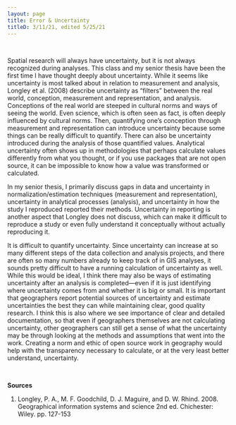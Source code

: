 ```yaml
---
layout: page
title: Error & Uncertainty
titleD: 3/11/21, edited 5/25/21
---  
```

&nbsp;

Spatial research will always have uncertainty, but it is not always recognized during analyses. This class and my senior thesis have been the first time I have thought deeply about uncertainty. While it seems like uncertainty is most talked about in relation to measurement and analysis, Longley et al. (2008) describe uncertainty as “filters” between the real world, conception, measurement and representation, and analysis. Conceptions of the real world are steeped in cultural norms and ways of seeing the world. Even science, which is often seen as fact, is often deeply influenced by cultural norms. Then, quantifying one’s conception through measurement and representation can introduce uncertainty because some things can be really difficult to quantify. There can also be uncertainty introduced during the analysis of those quantified values. Analytical uncertainty often shows up in methodologies that perhaps calculate values differently from what you thought, or if you use packages that are not open source, it can be impossible to know how a value was transformed or calculated.  

In my senior thesis, I primarily discuss gaps in data and uncertainty in normalization/estimation techniques (measurement and representation), uncertainty in analytical processes (analysis), and uncertainty in how the study I reproduced reported their methods. Uncertainty in reporting is another aspect that Longley does not discuss, which can make it difficult to reproduce a study or even fully understand it conceptually without actually reproducing it. 

It is difficult to quantify uncertainty. Since uncertainty can increase at so many different steps of the data collection and analysis projects, and there are often so many numbers already to keep track of in GIS analyses, it sounds pretty difficult to have a running calculation of uncertainty as well. While this would be ideal, I think there may also be ways of estimating uncertainty after an analysis is completed—even if it is just identifying where uncertainty comes from and whether it is big or small. It is important that geographers report potential sources of uncertainty and estimate uncertainties the best they can while maintaining clear, good quality research. I think this is also where we see importance of clear and detailed documentation, so that even if geographers themselves are not calculating uncertainty, other geographers can still get a sense of what the uncertainty may be through looking at the methods and assumptions that went into the work. Creating a norm and ethic of open source work in geography would help with the transparency necessary to calculate, or at the very least better understand, uncertainty. 

&nbsp;  

**Sources** 

1. Longley, P. A., M. F. Goodchild, D. J. Maguire, and D. W. Rhind. 2008. 
Geographical information systems and science 2nd ed. Chichester: Wiley. pp. 127-153